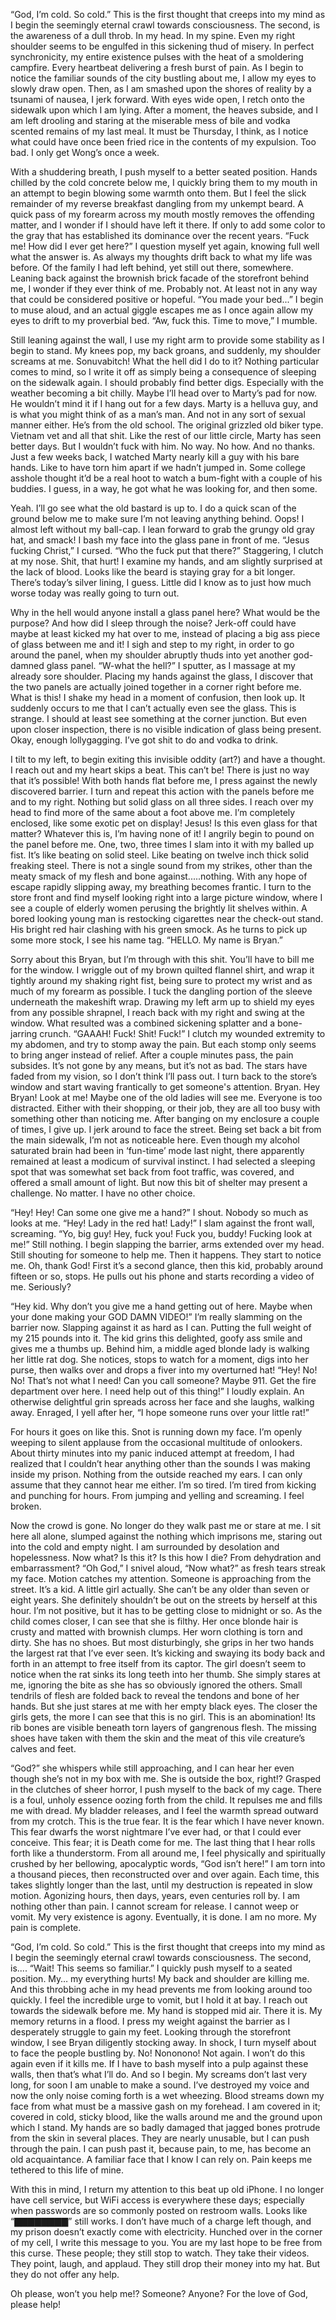   “God, I’m cold. So cold.” This is the first thought that creeps into my mind as I begin the seemingly eternal crawl towards consciousness. The second, is the awareness of a dull throb. In my head. In my spine. Even my right shoulder seems to be engulfed in this sickening thud of misery. In perfect synchronicity, my entire existence pulses with the heat of a smoldering campfire.  Every heartbeat delivering a fresh burst of pain. As I begin to notice the familiar sounds of the city bustling about me, I allow my eyes to slowly draw open. Then, as I am smashed upon the shores of reality by a tsunami of nausea, I jerk forward. With eyes wide open, I retch onto the sidewalk upon which I am lying. After a moment, the heaves subside, and I am left drooling and staring at the miserable mess of bile and vodka scented remains of my last meal. It must be Thursday, I think, as I notice what could have once been fried rice in the contents of my expulsion. Too bad. I only get Wong’s once a week.


   With a shuddering breath, I push myself to a better seated position. Hands chilled by the cold concrete below me, I quickly bring them to my mouth in an attempt to begin blowing some warmth onto them. But I feel the slick remainder of my reverse breakfast dangling from my unkempt beard. A quick pass of my forearm across my mouth mostly removes the offending matter, and I wonder if I should have left it there. If only to add some color to the gray that has established its dominance over the recent years. “Fuck me! How did I ever get here?” I question myself yet again, knowing full well what the answer is. As always my thoughts drift back to what my life was before. Of the family I had left behind, yet still out there, somewhere. Leaning back against the brownish brick facade of the storefront behind me, I wonder if they ever think of me. Probably not. At least not in any way that could be considered positive or hopeful. “You made your bed...” I begin to muse aloud, and an actual giggle escapes me as I once again allow my eyes to drift to my proverbial bed. “Aw, fuck this. Time to move,” I mumble. 


   Still leaning against the wall, I use my right arm to provide some stability as I begin to stand. My knees pop, my back groans, and suddenly, my shoulder screams at me. Sonuvabitch! What the hell did I do to it? Nothing particular comes to mind, so I write it off as simply being a consequence of sleeping on the sidewalk again. I should probably find better digs. Especially with the weather becoming a bit chilly. Maybe I’ll head over to Marty’s pad for now. He wouldn’t mind it if I hang out for a few days. Marty is a helluva guy, and is what you might think of as a man’s man. And not in any sort of sexual manner either. He’s from the old school. The original grizzled old biker type. Vietnam vet and all that shit. Like the rest of our little circle, Marty has seen better days. But I wouldn’t fuck with him. No way. No how. And no thanks. Just a few weeks back, I watched Marty nearly kill a guy with his bare hands. Like to have torn him apart if we hadn’t jumped in. Some college asshole thought it’d be a real hoot to watch a bum-fight with a couple of his buddies. I guess, in a way, he got what he was looking for, and then some. 


   Yeah. I’ll go see what the old bastard is up to. I do a quick scan of the ground below me to make sure I’m not leaving anything behind. Oops! I almost left without my ball-cap. I lean forward to grab the grungy old gray hat, and smack! I bash my face into the glass pane in front of me. “Jesus fucking Christ,” I cursed. “Who the fuck put that there?” Staggering, I clutch at my nose. Shit, that hurt! I examine my hands, and am slightly surprised at the lack of blood. Looks like the beard is staying gray for a bit longer. There’s today’s silver lining, I guess. Little did I know as to just how much worse today was really going to turn out.


   Why in the hell would anyone install a glass panel here? What would be the purpose? And how did I sleep through the noise? Jerk-off could have maybe at least kicked my hat over to me, instead of placing a big ass piece of glass between me and it! I sigh and step to my right, in order to go around the panel, when my shoulder abruptly thuds into yet another god-damned glass panel. “W-what the hell?” I sputter, as I massage at my already sore shoulder. Placing my hands against the glass, I discover that the two panels are actually joined together in a corner right before me. What is this! I shake my head in a moment of confusion, then look up. It suddenly occurs to me that I can’t actually even see the glass. This is strange. I should at least see something at the corner junction. But even upon closer inspection, there is no visible indication of glass being present. Okay, enough lollygagging. I’ve got shit to do and vodka to drink. 


   I tilt to my left, to begin exiting this invisible oddity (art?) and have a thought. I reach out and my heart skips a beat. This can’t be! There is just no way that it’s possible! With both hands flat before me, I press against the newly discovered barrier. I turn and repeat this action with the panels before me and to my right. Nothing but solid glass on all three sides. I reach over my head to find more of the same about a foot above me. I’m completely enclosed, like some exotic pet on display!  Jesus! Is this even glass for that matter? Whatever this is, I’m having none of it! I angrily begin to pound on the panel before me. One, two, three times I slam into it with my balled up fist. It’s like beating on solid steel. Like beating on twelve inch thick solid freaking steel. There is not a single sound from my strikes, other than the meaty smack of my flesh and bone against.....nothing. With any hope of escape rapidly slipping away, my breathing becomes frantic. I turn to the store front and find myself looking right into a large picture window, where I see a couple of elderly women perusing the brightly lit shelves within. A bored looking young man is restocking cigarettes near the check-out stand. His bright red hair clashing with his green smock. As he turns to pick up some more stock, I see his name tag. “HELLO. My name is Bryan.” 


   Sorry about this Bryan, but I’m through with this shit. You’ll have to bill me for the window. I wriggle out of my brown quilted flannel shirt, and wrap it tightly around my shaking right fist, being sure to protect my wrist and as much of my forearm as possible. I tuck the dangling portion of the sleeve underneath the makeshift wrap. Drawing my left arm up to shield my eyes from any possible shrapnel, I reach back with my right and swing at the window. What resulted was a combined sickening splatter and a bone-jarring crunch.  “GAAAH! Fuck! Shit! Fuck!” I clutch my wounded extremity to my abdomen, and try to stomp away the pain. But each stomp only seems to bring anger instead of relief. After a couple minutes pass, the pain subsides. It’s not gone by any means, but it’s not as bad. The stars have faded from my vision, so I don’t think I’ll pass out. I turn back to the store’s window and start waving frantically to get someone's attention. Bryan. Hey Bryan! Look at me! Maybe one of the old ladies will see me. Everyone is too distracted. Either with their shopping, or their job, they are all too busy with something other than noticing me. After banging on my enclosure a couple of times, I give up. I jerk around to face the street. Being set back a bit from the main sidewalk, I’m not as noticeable here. Even though my alcohol saturated brain had been in ‘fun-time’ mode last night, there apparently remained at least a modicum of survival instinct. I had selected a sleeping spot that was somewhat set back from foot traffic, was covered, and offered a small amount of light. But now this bit of shelter may present a challenge. No matter. I have no other choice. 


   “Hey! Hey! Can some one give me a hand?” I shout. Nobody so much as looks at me. “Hey! Lady in the red hat! Lady!” I slam against the front wall, screaming. “Yo, big guy! Hey, fuck you! Fuck you, buddy! Fucking look at me!” Still nothing. I begin slapping the barrier, arms extended over my head. Still shouting for someone to help me. Then it happens. They start to notice me. Oh, thank God! First it’s a second glance, then this kid, probably around fifteen or so, stops. He pulls out his phone and starts recording a video of me. Seriously?


   “Hey kid. Why don’t you give me a hand getting out of here. Maybe when your done making your GOD DAMN VIDEO!” I’m really slamming on the barrier now. Slapping against it as hard as I can. Putting the full weight of my 215 pounds into it. The kid grins this delighted, goofy ass smile and gives me a thumbs up. Behind him, a middle aged blonde lady is walking her little rat dog. She notices, stops to watch for a moment, digs into her purse, then walks over and drops a fiver into my overturned hat! “Hey! No! No! That’s not what I need! Can you call someone? Maybe 911. Get the fire department over here. I need help out of this thing!” I loudly explain. An otherwise delightful grin spreads across her face and she laughs, walking away. Enraged, I yell after her, “I hope someone runs over your little rat!” 


   For hours it goes on like this. Snot is running down my face.  I’m openly weeping to silent applause from the occasional multitude of onlookers. About thirty minutes into my panic induced attempt at freedom, I had realized that I couldn’t hear anything other than the sounds I was making inside my prison. Nothing from the outside reached my ears. I can only assume that they cannot hear me either. I’m so tired. I’m tired from kicking and punching for hours. From jumping and yelling and screaming. I feel broken. 


   Now the crowd is gone. No longer do they walk past me or stare at me. I sit here all alone, slumped against the nothing which imprisons me, staring out into the cold and empty night. I am surrounded by desolation and hopelessness. Now what? Is this it? Is this how I die? From dehydration and embarrassment? “Oh God,” I snivel aloud, “Now what?” as fresh tears streak my face. Motion catches my attention. Someone is approaching from the street. It’s a kid. A little girl actually. She can’t be any older than seven or eight years. She definitely shouldn’t be out on the streets by herself at this hour. I’m not positive, but it has to be getting close to midnight or so. As the child comes closer, I can see that she is filthy. Her once blonde hair is crusty and matted with brownish clumps. Her worn clothing is torn and dirty. She has no shoes. But most disturbingly, she grips in her two hands the largest rat that I’ve ever seen. It’s kicking and swaying its body back and forth in an attempt to free itself from its captor. The girl doesn’t seem to notice when the rat sinks its long teeth into her thumb. She simply stares at me, ignoring the bite as she has so obviously ignored the others. Small tendrils of flesh are folded back to reveal the tendons and bone of her hands. But she just stares at me with her empty black eyes. The closer the girls gets, the more I can see that this is no girl. This is an abomination! Its rib bones are visible beneath torn layers of gangrenous flesh. The missing shoes have taken with them the skin and the meat of this vile creature’s calves and feet. 


   “God?” she whispers while still approaching, and I can hear her even though she’s not in my box with me. She is outside the box, right!? Grasped in the clutches of sheer horror, I push myself to the back of my cage. There is a foul, unholy essence oozing forth from the child. It repulses me and fills me with dread. My bladder releases, and I feel the warmth spread outward from my crotch. This is the true fear. It is the fear which I have never known. This fear dwarfs the worst nightmare I’ve ever had, or that I could ever conceive. This fear; it is Death come for me. The last thing that I hear rolls forth like a thunderstorm. From all around me, I feel physically and spiritually crushed by her bellowing, apocalyptic words, “God isn’t here!” I am torn into a thousand pieces, then reconstructed over and over again. Each time, this takes slightly longer than the last, until my destruction is repeated in slow motion. Agonizing hours, then days, years, even centuries roll by. I am nothing other than pain. I cannot scream for release. I cannot weep or vomit. My very existence is agony. Eventually, it is done. I am no more. My pain is complete.


   “God, I’m cold. So cold.” This is the first thought that creeps into my mind as I begin the seemingly eternal crawl towards consciousness. The second, is.... “Wait! This seems so familiar.” I quickly push myself to a seated position. My… my everything hurts! My back and shoulder are killing me. And this throbbing ache in my head prevents me from looking around too quickly. I feel the incredible urge to vomit, but I hold it at bay. I reach out towards the sidewalk before me. My hand is stopped mid air. There it is. My memory returns in a flood. I press my weight against the barrier as I desperately struggle to gain my feet. Looking through the storefront window, I see Bryan diligently stocking away. In shock, I turn myself about to face the people bustling by. No! Nononono! Not again. I won’t do this again even if it kills me. If I have to bash myself into a pulp against these walls, then that’s what I’ll do. And so I begin. My screams don’t last very long, for soon I am unable to make a sound. I’ve destroyed my voice and now the only noise coming forth is a wet wheezing. Blood streams down my face from what must be a massive gash on my forehead. I am covered in it; covered in cold, sticky blood, like the walls around me and the ground upon which I stand. My hands are so badly damaged that jagged bones protrude from the skin in several places. They are  nearly unusable, but I can push through the pain. I can push past it, because pain, to me, has become an old acquaintance. A familiar face that I know I can rely on. Pain keeps me tethered to this life of mine.

   With this in mind, I return my attention to this beat up old iPhone. I no longer have cell service, but WiFi access is everywhere these days; especially when passwords are so commonly posted on restroom walls. Looks like “▇▇▇▇▇▇▇▇” still works. I don’t have much of a charge left though, and my prison doesn’t exactly come with electricity. Hunched over in the corner of my cell, I write this message to you. You are my last hope to be free from this curse. These people; they still stop to watch. They take their videos. They point, laugh, and applaud. They still drop their money into my hat. But they do not offer any help. 

   Oh please, won’t you help me!? Someone? Anyone? For the love of God, please help!
